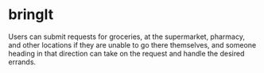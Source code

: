 # bringIt
Users can submit requests for groceries, at the supermarket, pharmacy, and other locations if they are unable to go there themselves, and someone heading in that direction can take on the request and handle the desired errands.
